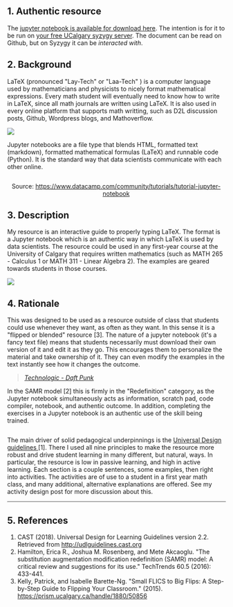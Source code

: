 <h2>1. Authentic resource</h2>
<p>The <a rel="noopener" href="https://github.com/mpawliuk/Learning-LaTeX" target="_blank">jupyter notebook is available for download here</a>. The intention is for it to be run on <a rel="noopener" href="https://ucalgary.syzygy.ca/" target="_blank">your free UCalgary syzygy server</a>. The document can be read on Github, but on Syzygy it can be <em>interacted with</em>.</p>
<h2>2. Background</h2>
<p>LaTeX (pronounced "Lay-Tech" or "Laa-Tech" ) is a computer language used by mathematicians and physicists to nicely format mathematical expressions. Every math student will eventually need to know how to write in LaTeX, since all math journals are written using LaTeX. It is also used in every online platform that supports math writting, such as D2L discussion posts, Github, Wordpress blogs, and Mathoverflow.</p>

![](http://latex2png.com/output//latex_a09588720c5d1e3a1948e857b5e99c51.png)

<p>Jupyter notebooks are a file type that blends HTML, formatted text (markdown), formatted mathematical formulas (LaTeX) and runnable code (Python). It is the standard way that data scientists communicate with each other online.</p>
<p><img src="http://community.datacamp.com.s3.amazonaws.com/community/production/ckeditor_assets/pictures/202/content_jupyternotebook7.gif" alt="" title="" style="display: block; margin-left: auto; margin-right: auto;" /></p>
<p style="text-align: center;">Source: <a rel="noopener" href="https://www.datacamp.com/community/tutorials/tutorial-jupyter-notebook">https://www.datacamp.com/community/tutorials/tutorial-jupyter-notebook</a></p>
<h2>3. Description</h2>
<p>My resource is an interactive guide to properly typing LaTeX. The format is a Jupyter notebook which is an authentic way in which LaTeX is used by data scientists. The resource could be used in any first-year course at the University of Calgary that requires written mathematics (such as MATH 265 - Calculus 1 or MATH 311 - Linear Algebra 2). The examples are geared towards students in those courses.</p>

![](http://latex2png.com/output//latex_8a906c4c6162313a7c99233a4201d667.png)

<h2>4. Rationale</h2>
<p>This was designed to be used as a resource outside of class that students could use whenever they want, as often as they want. In this sense it is a "flipped or blended" resource [3]. The nature of a jupyter notebook (it's a fancy text file) means that students necessarily must download their own version of it and edit it as they go. This encourages them to personalize the material and take ownership of it. They can even modify the examples in the text instantly see how it changes the outcome.</p>

> [*Technologic - Daft Punk*](https://www.youtube.com/watch?v=D8K90hX4PrE)

<p>In the SAMR model [2] this is firmly in the "Redefinition" category, as the Jupyter notebook simultaneously acts as information, scratch pad, code compiler, notebook, and authentic outcome. In addition, completing the exercises in a Jupyter notebook is an authentic use of the skill being trained.</p>
<p><img src="https://upload.wikimedia.org/wikipedia/commons/thumb/5/5e/The_SAMR_Model.jpg/975px-The_SAMR_Model.jpg" alt="" title="" style="max-width: 100%; display: block; margin-left: auto; margin-right: auto;" /></p>
<p>The main driver of solid pedagogical underpinnings is the <a rel="noopener" href="http://udlguidelines.cast.org" target="_blank">Universal Design guidelines&nbsp;</a>[1]. There I used all nine principles to make the resource more robust and drive student learning in many different, but natural, ways. In particular, the resource is low in passive learning, and high in active learning. Each section is a couple sentences, some examples, then right into activities. The activities are of use to a student in a first year math class, and many additional, alternative explanations are offered. See my activity design post for more discussion about this.</p>
<hr style="width: 100%; height: auto; color: #ffffff; border: 1px inset #cccccc;" />
<h2>5. References</h2>
<ol>
<li>CAST (2018). Universal Design for Learning Guidelines version 2.2. Retrieved from <a rel="noopener" href="http://udlguidelines.cast.org">http://udlguidelines.cast.org</a></li>
<li>Hamilton, Erica R., Joshua M. Rosenberg, and Mete Akcaoglu. "The substitution augmentation modification redefinition (SAMR) model: A critical review and suggestions for its use." TechTrends 60.5 (2016): 433-441.</li>
<li>Kelly, Patrick, and Isabelle Barette-Ng. "Small FLICS to Big Flips: A Step-by-Step Guide to Flipping Your Classroom." (2015). <a rel="noopener" href="https://prism.ucalgary.ca/handle/1880/50856">https://prism.ucalgary.ca/handle/1880/50856</a></li>
</ol>
<p></p>
